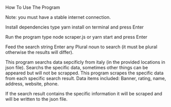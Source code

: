How To Use The Program




Note: you must have a stable internet connection.

Install dependencies
type yarn install on terminal and press Enter



Run the program
type node scraper.js or yarn start and press Enter 

Feed the search string
Enter any Plural noun to search (it must be plural otherwise the results will differ).

This program searchs data  sepcificly from italy (in the provided locations in json file).
Searchs the specific data, sometimes other things can be appeared but will not be scrapped.
This program scrapes the specific data from each specific search result.
Data items included: 
Banner, 
rating,
name,
address,
website,
phone.


If the search result contains the specific information it will be scraped and will be written to the json file.


